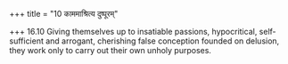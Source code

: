 +++
title = "10 काममाश्रित्य दुष्पूरम्"

+++
16.10 Giving themselves up to insatiable passions, hypocritical,
self-sufficient and arrogant, cherishing false conception founded on
delusion, they work only to carry out their own unholy purposes.

